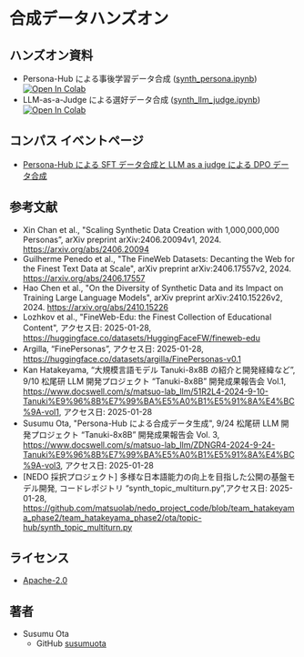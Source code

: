 # 合成データハンズオン

## ハンズオン資料

- Persona-Hub による事後学習データ合成 ([synth_persona.ipynb](notebooks/synth_persona.ipynb)) [![Open In Colab](https://colab.research.google.com/assets/colab-badge.svg)](https://colab.research.google.com/github/susumuota/synthetic-data-hands-on/blob/main/notebooks/synth_persona.ipynb)
- LLM-as-a-Judge による選好データ合成 ([synth_llm_judge.ipynb](notebooks/synth_llm_judge.ipynb)) [![Open In Colab](https://colab.research.google.com/assets/colab-badge.svg)](https://colab.research.google.com/github/susumuota/synthetic-data-hands-on/blob/main/notebooks/synth_llm_judge.ipynb)

## コンパス イベントページ

- [Persona-Hub による SFT データ合成と LLM as a judge による DPO データ合成](https://matsuolab-community.connpass.com/event/343298/)

## 参考文献

- Xin Chan et al., "Scaling Synthetic Data Creation with 1,000,000,000 Personas”, arXiv preprint arXiv:2406.20094v1, 2024. https://arxiv.org/abs/2406.20094
- Guilherme Penedo et al., "The FineWeb Datasets: Decanting the Web for the Finest Text Data at Scale", arXiv preprint arXiv:2406.17557v2, 2024. https://arxiv.org/abs/2406.17557
- Hao Chen et al., "On the Diversity of Synthetic Data and its Impact on Training Large Language Models", arXiv preprint arXiv:2410.15226v2, 2024. https://arxiv.org/abs/2410.15226
- Lozhkov et al., "FineWeb-Edu: the Finest Collection of Educational Content", アクセス日: 2025-01-28, https://huggingface.co/datasets/HuggingFaceFW/fineweb-edu
- Argilla, “FinePersonas”, アクセス日: 2025-01-28, https://huggingface.co/datasets/argilla/FinePersonas-v0.1
- Kan Hatakeyama, “大規模言語モデル Tanuki-8x8B の紹介と開発経緯など”, 9/10 松尾研 LLM 開発プロジェクト “Tanuki-8x8B” 開発成果報告会 Vol.1, https://www.docswell.com/s/matsuo-lab_llm/51R2L4-2024-9-10-Tanuki%E9%96%8B%E7%99%BA%E5%A0%B1%E5%91%8A%E4%BC%9A-vol1, アクセス日: 2025-01-28
- Susumu Ota, "Persona-Hub による合成データ生成", 9/24 松尾研 LLM 開発プロジェクト “Tanuki-8x8B” 開発成果報告会 Vol. 3, https://www.docswell.com/s/matsuo-lab_llm/ZDNGR4-2024-9-24-Tanuki%E9%96%8B%E7%99%BA%E5%A0%B1%E5%91%8A%E4%BC%9A-vol3, アクセス日: 2025-01-28
- [NEDO 採択プロジェクト] 多様な日本語能力の向上を目指した公開の基盤モデル開発, コードレポジトリ “synth_topic_multiturn.py”,アクセス日: 2025-01-28, https://github.com/matsuolab/nedo_project_code/blob/team_hatakeyama_phase2/team_hatakeyama_phase2/ota/topic-hub/synth_topic_multiturn.py

## ライセンス

- [Apache-2.0](LICENSE)

## 著者

- Susumu Ota
  - GitHub [susumuota](https://github.com/susumuota)
